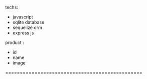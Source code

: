 techs:

- javascript
- sqlite database
- sequelize orm
- express js

product :

- id
- name
- image

===============================================

